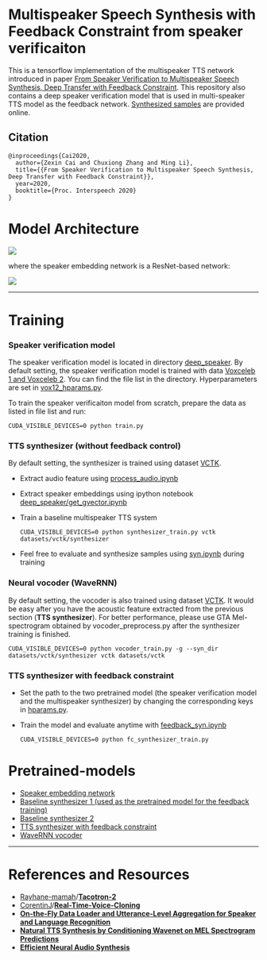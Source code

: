 # Multispeaker Speech Synthesis with Feedback Constraint from speaker verificaiton

This is a tensorflow implementation of the multispeaker TTS network introduced in paper [From Speaker Verification to Multispeaker Speech Synthesis, Deep Transfer with Feedback Constraint](https://arxiv.org/abs/2005.04587). This repository also contains a deep speaker verification model that is used in multi-speaker TTS model as the feedback network. [Synthesized samples](https://caizexin.github.io/mlspk-syn-samples/index.html) are provided online.

## Citation

```
@inproceedings{Cai2020,
  author={Zexin Cai and Chuxiong Zhang and Ming Li},
  title={{From Speaker Verification to Multispeaker Speech Synthesis, Deep Transfer with Feedback Constraint}},
  year=2020,
  booktitle={Proc. Interspeech 2020}
}
```

# Model Architecture

![](/Users/caizexin/Documents/my_papers/interspeech_2020/multispeaker_final_draft/LaTeX/Multi_TTS.png)



where the speaker embedding network is a ResNet-based network:

![](/Users/caizexin/Documents/my_papers/interspeech_2020/multispeaker_final_draft/LaTeX/resnet.png)

---

# Training

### Speaker verification model

The speaker verification model is located in directory [deep_speaker](https://github.com/caizexin/tf_multispeakerTTS_fc/tree/main/deep_speaker). By default setting, the speaker verification model is trained with data [Voxceleb 1 and Voxceleb 2](http://www.robots.ox.ac.uk/~vgg/data/voxceleb/index.html). You can find the file list in the directory. Hyperparameters are set in [vox12_hparams.py](https://github.com/caizexin/tf_multispeakerTTS_fc/blob/main/deep_speaker/vox12_hparams.py). 

To train the speaker verificaiton model from scratch, prepare the data as listed in file list and run:

```shell
CUDA_VISIBLE_DEVICES=0 python train.py
```

### TTS synthesizer (without feedback control)

By default setting, the synthesizer is trained using dataset [VCTK](https://datashare.is.ed.ac.uk/handle/10283/3443). 

- Extract audio feature using [process_audio.ipynb](https://github.com/caizexin/tf_multispeakerTTS_fc/blob/main/process_audio.ipynb)

- Extract speaker embeddings using ipython notebook [deep_speaker/get_gvector.ipynb](https://github.com/caizexin/tf_multispeakerTTS_fc/blob/main/deep_speaker/get_gvector.ipynb)

- Train a baseline multispeaker TTS system

  ```shell
  CUDA_VISIBLE_DEVICES=0 python synthesizer_train.py vctk datasets/vctk/synthesizer
  ```

- Feel free to evaluate and synthesize samples using [syn.ipynb](https://github.com/caizexin/tf_multispeakerTTS_fc/blob/main/syn.ipynb) during training

### Neural vocoder (WaveRNN)

By default setting, the vocoder is also trained using dataset [VCTK](https://datashare.is.ed.ac.uk/handle/10283/3443). It would be easy after you have the acoustic feature extracted from the previous section (**TTS synthesizer**). For better performance, please use GTA Mel-spectrogram obtained by vocoder_preprocess.py after the synthesizer training is finished.

```shell
CUDA_VISIBLE_DEVICES=0 python vocoder_train.py -g --syn_dir datasets/vctk/synthesizer vctk datasets/vctk
```

### TTS synthesizer with feedback constraint

- Set the path to the two pretrained model (the speaker verification model and the multispeaker synthesizer) by changing the corresponding keys in [hparams.py](https://github.com/caizexin/tf_multispeakerTTS_fc/blob/main/feedback_synthesizer/hparams.py). 

- Train the model and evaluate anytime with [feedback_syn.ipynb](https://github.com/caizexin/tf_multispeakerTTS_fc/blob/main/feedback_syn.ipynb)

  ```shell
  CUDA_VISIBLE_DEVICES=0 python fc_synthesizer_train.py
  ```

# Pretrained-models

* [Speaker embedding network](https://github.com/caizexin/tf_multispeakerTTS_fc/tree/main/deep_speaker/vox12_resnet34_pretrain)
* [Baseline synthesizer 1 (used as the pretrained model for the feedback training)](https://drive.google.com/file/d/15f0TYQ0m2zUYZ5S9rAtFdqMFNFcODGpL/view?usp=sharing)
* [Baseline synthesizer 2](https://drive.google.com/file/d/1vDdpVAStHomfJWnegAXKPgZVCAhr2kOj/view?usp=sharing)
* [TTS synthesizer with feedback constraint](https://drive.google.com/file/d/1Bl5oSiXLHWpbK4ihtPBsFwTu90HoB1dL/view?usp=sharing)
* [WaveRNN vocoder](https://drive.google.com/file/d/1ekJQEyot63Nrfhak-kFAc-jTg6TVMuzX/view?usp=sharing)

---

# References and Resources

* [Rayhane-mamah](https://github.com/Rayhane-mamah)/**[Tacotron-2](https://github.com/Rayhane-mamah/Tacotron-2)**
* [CorentinJ](https://github.com/CorentinJ)/**[Real-Time-Voice-Cloning](https://github.com/CorentinJ/Real-Time-Voice-Cloning)**
* [**On-the-Fly Data Loader and Utterance-Level Aggregation for Speaker and Language Recognition**](https://ieeexplore.ieee.org/document/9036861)
* [**Natural TTS Synthesis by Conditioning Wavenet on MEL Spectrogram Predictions**](https://ieeexplore.ieee.org/document/8461368)
* [**Efficient Neural Audio Synthesis**](https://arxiv.org/abs/1802.08435)

